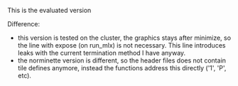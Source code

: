 This is the evaluated version

Difference:
- this version is tested on the cluster, the graphics stays after minimize, so the line with expose (on run_mlx) is not necessary. This line introduces leaks with the current termination method I have anyway.
- the norminette version is different, so the header files does not contain tile defines anymore, instead the functions address this directly ('1', 'P', etc).
